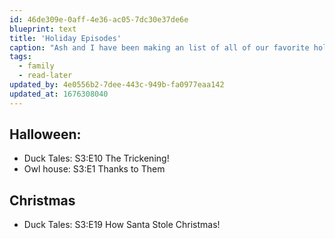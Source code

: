 ```yaml
---
id: 46de309e-0aff-4e36-ac05-7dc30e37de6e
blueprint: text
title: 'Holiday Episodes'
caption: "Ash and I have been making an list of all of our favorite holiday episodes, so we can watch them around that holiday. Unfortunately, with the new Slack changes we lost our list. I'll be updating this list whenever we come across a holiday episode."
tags:
  - family
  - read-later
updated_by: 4e0556b2-7dee-443c-949b-fa0977eaa142
updated_at: 1676308040
---
```

## Halloween:
- Duck Tales: S3:E10 The Trickening!
- Owl house: S3:E1 Thanks to Them

## Christmas
- Duck Tales: S3:E19 How Santa Stole Christmas!
